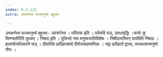 ```yaml
---
index: 6.3.122
sutra: उपसर्गस्य घञ्यमनुष्ये बहुलम्

---
```

_उपसर्गस्य घञ्यमनुष्ये बहुलम्_ - उपसर्गस्य । परीपाक इति । पचेर्भावे घञ्, उपधावृद्धिः ।चजोः कु घिण्ण्यतो॑रिति कुत्वम् । निषाद इति । पुलिन्दो नाम मनुष्यजातिविशेषः । निषीदत्यस्मिन् पापमिति निषादः ।हलश्चे॑त्यधिकरणे घञ् । दौवारिके प्रतीहारशब्दे दीर्घस्त्वप्रामाणिकः । यद्वा प्रतीहारो द्वारम्, तत्स्थत्वान्मनुष्ये गौणः ।